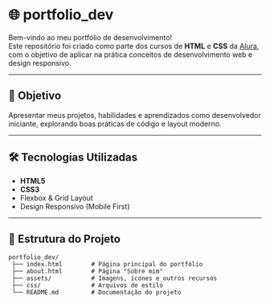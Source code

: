 # 🌐 portfolio_dev

Bem-vindo ao meu portfólio de desenvolvimento!  
Este repositório foi criado como parte dos cursos de **HTML** e **CSS** da [Alura](https://www.alura.com.br/), com o objetivo de aplicar na prática conceitos de desenvolvimento web e design responsivo.

---

## 🚀 Objetivo
Apresentar meus projetos, habilidades e aprendizados como desenvolvedor iniciante, explorando boas práticas de código e layout moderno.

---

## 🛠 Tecnologias Utilizadas
- **HTML5**
- **CSS3**
- Flexbox & Grid Layout
- Design Responsivo (Mobile First)

---

## 📂 Estrutura do Projeto
```plaintext
portfolio_dev/
 ├── index.html        # Página principal do portfólio
 ├── about.html        # Página "Sobre mim"
 ├── assets/           # Imagens, ícones e outros recursos
 ├── css/              # Arquivos de estilo
 └── README.md         # Documentação do projeto

